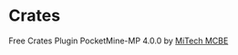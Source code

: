 # Crates
Free Crates Plugin PocketMine-MP 4.0.0 by <a href="https://discord.gg/63QQeN9Hve" >MiTech MCBE</a>

